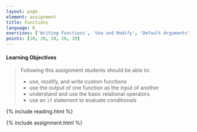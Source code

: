 ```yaml
---
layout: page
element: assignment
title: Functions
language: R
exercises: ['Writing Functions', 'Use and Modify', 'Default Arguments', 'Combining Functions', 'Tree Biomass Challenge']
points: [20, 20, 20, 20, 20]
---
```


#### Learning Objectives

> Following this assignment students should be able to:
>
> - use, modify, and write custom functions
> - use the output of one function as the input of another
> - understand and use the basic relational operators
> - use an `if` statement to evaluate conditionals

{% include reading.html %}

{% include assignment.html %}

